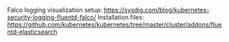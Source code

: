 Falco logging visualization setup: https://sysdig.com/blog/kubernetes-security-logging-fluentd-falco/
Installation files: https://github.com/kubernetes/kubernetes/tree/master/cluster/addons/fluentd-elasticsearch
